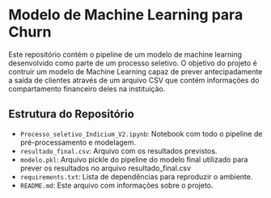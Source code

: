 # Modelo de Machine Learning para Churn

Este repositório contém o pipeline de um modelo de machine learning desenvolvido como parte de um processo seletivo. O objetivo do projeto é contruir um modelo de Machine Learning capaz de prever 
antecipadamente a saída de clientes através de um arquivo CSV que contém informações do compartamento financeiro deles na instituição.

## Estrutura do Repositório
- `Processo_seletivo_Indicium_V2.ipynb`: Notebook com todo o pipeline de pré-processamento e modelagem.
- `resultado_final.csv`: Arquivo com os resultados previstos.
- `modelo.pkl`: Arquivo pickle do pipeline do modelo final utilizado para prever os resultados no arquivo resultado_final.csv
- `requirements.txt`: Lista de dependências para reproduzir o ambiente.
- `README.md`: Este arquivo com informações sobre o projeto.
